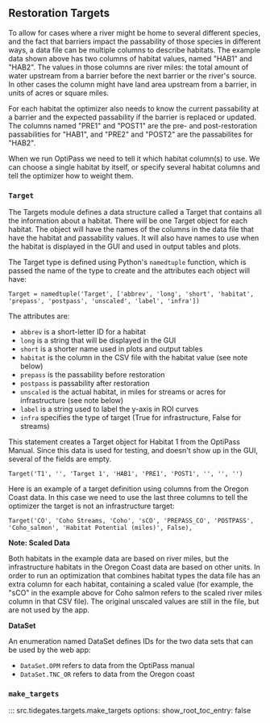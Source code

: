 
## Restoration Targets

To allow for cases where a river might be home to several different species, and the fact that barriers impact the passability of those species in different ways, a data file can be multiple columns to describe habitats.
The example data shown above has two columns of habitat values, named "HAB1" and "HAB2".
The values in those columns are river miles: the total amount of water upstream from a barrier before the next barrier or the river's source.
In other cases the column might have land area upstream from a barrier, in units of acres or square miles.

For each habitat the optimizer also needs to know the current passability at a barrier and the expected passability if the barrier is replaced or updated.
The columns named "PRE1" and "POST1" are the pre- and post-restoration passabilities for "HAB1", and "PRE2" and "POST2" are the passabilites for "HAB2".

When we run OptiPass we need to tell it which habitat column(s) to use.
We can choose a single habitat by itself, or specify several habitat columns and tell the optimizer how to weight them.

### `Target`

The Targets module defines a data structure called a Target that contains all the information about a habitat.
There will be one Target object for each habitat.
The object will have the names of the columns in the data file that have the habitat and passability values.
It will also have names to use when the habitat is displayed in the GUI and used in output tables and plots.

The Target type is defined using Python's `namedtuple` function, which is passed the name of the type to create and the attributes each object will have:
```
Target = namedtuple('Target', ['abbrev', 'long', 'short', 'habitat', 'prepass', 'postpass', 'unscaled', 'label', 'infra'])
```

The attributes are:

* `abbrev` is a short-letter ID for a habitat
* `long` is a string that will be displayed in the GUI
* `short` is a shorter name used in plots and output tables
* `habitat` is the column in the CSV file with the habitat value (see note below)
* `prepass` is the passability before restoration
* `postpass` is passability after restoration
* `unscaled` is the actual habitat, in miles for streams or acres for infrastructure (see note below)
* `label` is a string used to label the y-axis in ROI curves
* `infra` specifies the type of target (True for infrastructure, False for streams)

This statement creates a Target object for Habitat 1 from the OptiPass Manual.
Since this data is used for testing, and doesn't show up in the GUI, several of the fields are empty.
```
Target('T1', '', 'Target 1', 'HAB1', 'PRE1', 'POST1', '', '', '')
```

Here is an example of a target definition using columns from the Oregon Coast data.
In this case we need to use the last three columns to tell the optimizer the target is not an infrastructure target:
```
Target('CO', 'Coho Streams, 'Coho', 'sCO', 'PREPASS_CO', 'POSTPASS', 'Coho_salmon', 'Habitat Potential (miles)', False),
```

**Note: Scaled Data**

Both habitats in the example data are based on river miles, but the infrastructure habitats in the Oregon Coast data are based on other units.
In order to run an optimization that combines habitat types the data file has an extra column for each habitat, containing a scaled value (for example, the "sCO" in the example above for Coho salmon refers to the scaled river miles column in that CSV file).
The original unscaled values are still in the file, but are not used by the app.

**DataSet**

An enumeration named DataSet defines IDs for the two data sets that can be used by the web app:  

* `DataSet.OPM` refers to data from the OptiPass manual
* `DataSet.TNC_OR` refers to data from the Oregon coast

### `make_targets`

::: src.tidegates.targets.make_targets
    options:
      show_root_toc_entry: false
      
